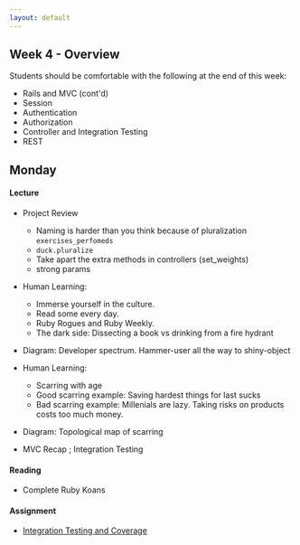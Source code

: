 ```yaml
---
layout: default
---
```


## Week 4 - Overview

Students should be comfortable with the following at the end of this week:

* Rails and MVC (cont'd)
* Session
* Authentication
* Authorization
* Controller and Integration Testing
* REST

## Monday

#### Lecture

* Project Review
  * Naming is harder than you think because of pluralization `exercises_perfomeds`
  * `duck.pluralize`
  * Take apart the extra methods in controllers (set_weights)
  * strong params

* Human Learning:
  * Immerse yourself in the culture.
  * Read some every day.
  * Ruby Rogues and Ruby Weekly.
  * The dark side: Dissecting a book vs drinking from a fire hydrant
* Diagram: Developer spectrum.  Hammer-user all the way to shiny-object

* Human Learning:
  * Scarring with age
  * Good scarring example: Saving hardest things for last sucks
  * Bad scarring example: Millenials are lazy.  Taking risks on products costs too much money.
* Diagram: Topological map of scarring

* MVC Recap ; Integration Testing

#### Reading

* Complete Ruby Koans

#### Assignment

* [Integration Testing and Coverage](https://github.com/masonfmatthews/rails_assignments/tree/master/assignments/integration_testing_and_coverage)

<!--
Still haven't done:

* Hashes within Params
* Bourbon and Neat



* Class variables - DON'T
* Just saying: you can return objects when true/false is expected
* SCSS
* Bourbon
* Trying to change an array in an outer scope inside a called function.

[Merging Apps and Heroku Deployments](https://github.com/masonfmatthews/rails_assignments/tree/master/assignments/heroku_deployments) - AS PAIRS

## Tuesday

#### Lecture

* Assignment Review
* Helpers and Partials ; REST and Routes

#### Reading

* Continue [Git Immersion](http://gitimmersion.com/).  Get through Lab 40.

#### Assignment

* [Student Awards](https://github.com/masonfmatthews/rails_assignments/tree/master/assignments/student_awards)

## Wednesday

#### Lecture

* Assignment Review
* Sessions ; Authentication

#### Reading

* Complete [Git Immersion](http://gitimmersion.com/)!

#### Assignment

* [Simple Authentication](https://github.com/masonfmatthews/rails_assignments/tree/master/assignments/simple_authentication)

## Thursday

#### Lecture

* Assignment Review
* Authorization ; More Int Testing

## Weekend Assignment - As Pairs

[Concept Gradebook](https://github.com/masonfmatthews/rails_assignments/tree/master/projects/concept_gradebook)

-->
